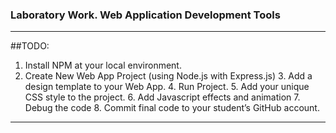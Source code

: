 ### Laboratory Work. Web Application Development Tools
 --------------------------------
##TODO:
1. Install NPM at your local environment.
 2. Create New Web App Project (using Node.js with Express.js)
     3. Add a design template to your Web App.
        4. Run Project.
          5. Add your unique CSS style to the project.
              6. Add Javascript effects and animation
                 7. Debug the code
                   8. Commit final code to your student’s GitHub account.

 --------------------------------
